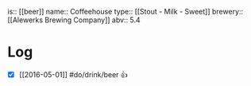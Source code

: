 is:: [[beer]]
name:: Coffeehouse
type:: [[Stout - Milk - Sweet]]
brewery:: [[Alewerks Brewing Company]]
abv:: 5.4

# Log
- [x] [[2016-05-01]] #do/drink/beer 👍
